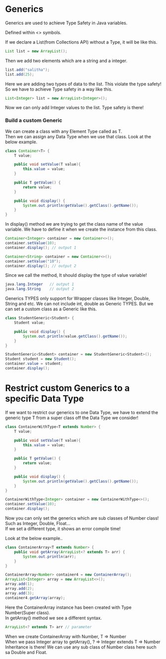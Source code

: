 # Generics

Generics are used to achieve Type Safety in Java variables. <br>

Defined within <> symbols. <br>

If we declare a List(from Collections API) without a Type, it will be like this. <br>
```java
List list = new ArrayList();
```
Then we add two elements which are a string and a integer. <br>
```java
list.add("salitha");
list.add(25);
```
Here we are adding two types of data to the list. This violate the type safety! So we have to achieve Type safety in a way like this. <br>
```java
List<Integer> list = new ArrayList<Integer>();
```
Now we can only add Integer values to the list. Type safety is there! <br>

### Build a custom Generic
We can create a class with any Element Type called as T. <br>
Then we can assign any Data Type when we use that class. Look at the below example. <br>

```java
class Container<T> {
    T value;

    public void setValue(T value){
        this.value = value;
    }

    public T getValue() {
        return value;
    }

    public void display() {
        System.out.println(getValue().getClass().getName());
    }
}
```
In display() method we are trying to get the class name of the value variable. 
We have to define it when we create the instance from this class.
```java
Container<Integer> container = new Container<>();
container.setValue(10);
container.display(); // output 1

Container<String> container = new Container<>();
container.setValue("10");
container.display(); // output 2
```
Since we call the method, It should display the type of value variable!

```java
java.lang.Integer   // output 1
java.lang.String    // output 2
```
Generics TYPES only support for Wrapper classes like Integer, Double, String and etc. We can not 
include int, double as Generic TYPES. But we can set a custom class as a Generic like this.
```java
class StudentGeneric<Student> {
    Student value;

    public void display() {
        System.out.println(value.getClass().getName());
    }
}

StudentGeneric<Student> container = new StudentGeneric<Student>();
Student student = new Student();
container.value = student;
container.display();
```

# Restrict custom Generics to a specific Data Type

If we want to restrict our generics to one Data Type, we have to 
extend the generic type T from a super class off the Data Type we consider!
```java
class ContainerWithType<T extends Number> {
    T value;

    public void setValue(T value){
        this.value = value;
    }

    public T getValue() {
        return value;
    }

    public void display() {
        System.out.println(getValue().getClass().getName());
    }
}

ContainerWithType<Integer> container = new ContainerWithType<>();
container.setValue(10);
container.display();
```
Now you can only set the generics which are sub classes of Number class! <br>
Such as Integer, Double, Float... <br>
If we set a different type, it shows an error compile time! <br>

Look at the below example..

```java
class ContainerArray<T extends Number> {
    public void getArray(ArrayList<? extends T> arr) {
        System.out.println(arr);
    }
}

ContainerArray<Number> container4 = new ContainerArray();
ArrayList<Integer> array = new ArrayList<>();
array.add(1);
array.add(2);
array.add(3);
container4.getArray(array);
```
Here the ContainerArray instance has been created with Type Number(Super class). <br>
In getArray() method we see a different syntax. <br>
```java 
ArrayList<? extends T> arr // parameter
```
When we create ContainerArray with Number, T => Number <br>
When we pass Integer array to getArray(), ? => Integer extends T => Number <br>
Inheritance is there! We can use any sub class of Number class here such sa Double and Float.